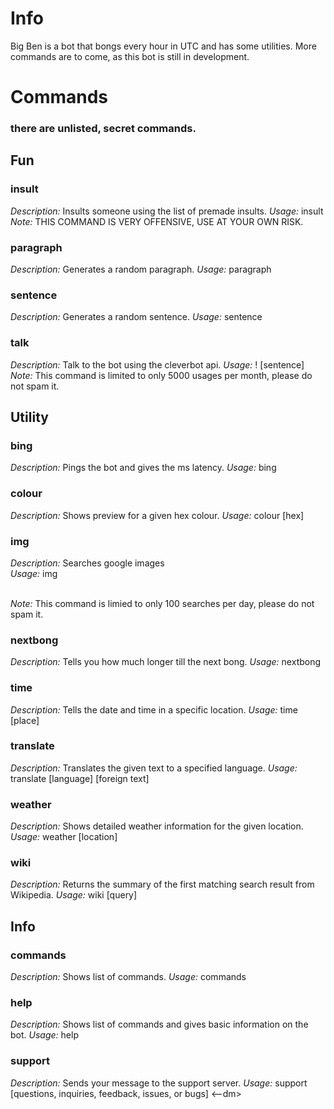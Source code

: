 # Info
Big Ben is a bot that bongs every hour in UTC and has some utilities. More commands are to come, as this bot is still in development.

# Commands
### there are unlisted, secret commands.
  
## Fun
### insult  
*Description:* Insults someone using the list of premade insults.
*Usage:* insult  
*Note:* THIS COMMAND IS VERY OFFENSIVE, USE AT YOUR OWN RISK.
### paragraph
*Description:* Generates a random paragraph.
*Usage:* paragraph
### sentence
*Description:* Generates a random sentence.
*Usage:* sentence
### talk
*Description:* Talk to the bot using the cleverbot api.
*Usage:* ! [sentence]
*Note:* This command is limited to only 5000 usages per month, please do not spam it.
  
## Utility
### bing  
*Description:* Pings the bot and gives the ms latency. 
*Usage:* bing  
### colour  
*Description:* Shows preview for a given hex colour.
*Usage:* colour [hex]  
### img  
*Description:* Searches google images  
*Usage:* img <search>  
*Note:* This command is limied to only 100 searches per day, please do not spam it.
### nextbong
*Description:* Tells you how much longer till the next bong.
*Usage:* nextbong
### time
*Description:* Tells the date and time in a specific location.
*Usage:* time [place]
### translate
*Description:* Translates the given text to a specified language.
*Usage:* translate [language] [foreign text]
### weather
*Description:* Shows detailed weather information for the given location.
*Usage:* weather [location]
### wiki
*Description:* Returns the summary of the first matching search result from Wikipedia.
*Usage:* wiki [query]

## Info
### commands 
*Description:* Shows list of commands.
*Usage:* commands
### help  
*Description:* Shows list of commands and gives basic information on the bot.
*Usage:* help <command name> 
### support
*Description:* Sends your message to the support server.
*Usage:* support [questions, inquiries, feedback, issues, or bugs] <--dm>
